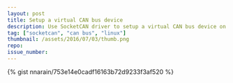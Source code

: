 ```yaml
---
layout: post
title: Setup a virtual CAN bus device
description: Use SocketCAN driver to setup a virtual CAN bus device on your linux system
tag: ["socketcan", "can bus", "linux"]
thumbnail: /assets/2016/07/03/thumb.png
repo:
issue_number:
---
```


{% gist nnarain/753e14e0cadf16163b72d9233f3af520 %}

